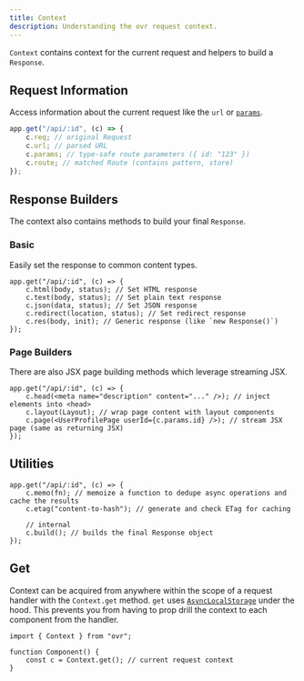 ```yaml
---
title: Context
description: Understanding the ovr request context.
---
```


`Context` contains context for the current request and helpers to build a `Response`.

## Request Information

Access information about the current request like the `url` or [`params`](/06-routing#parameters).

```ts
app.get("/api/:id", (c) => {
	c.req; // original Request
	c.url; // parsed URL
	c.params; // type-safe route parameters ({ id: "123" })
	c.route; // matched Route (contains pattern, store)
});
```

## Response Builders

The context also contains methods to build your final `Response`.

### Basic

Easily set the response to common content types.

```tsx
app.get("/api/:id", (c) => {
	c.html(body, status); // Set HTML response
	c.text(body, status); // Set plain text response
	c.json(data, status); // Set JSON response
	c.redirect(location, status); // Set redirect response
	c.res(body, init); // Generic response (like `new Response()`)
});
```

### Page Builders

There are also JSX page building methods which leverage streaming JSX.

```tsx
app.get("/api/:id", (c) => {
	c.head(<meta name="description" content="..." />); // inject elements into <head>
	c.layout(Layout); // wrap page content with layout components
	c.page(<UserProfilePage userId={c.params.id} />); // stream JSX page (same as returning JSX)
});
```

## Utilities

```tsx
app.get("/api/:id", (c) => {
	c.memo(fn); // memoize a function to dedupe async operations and cache the results
	c.etag("content-to-hash"); // generate and check ETag for caching

	// internal
	c.build(); // builds the final Response object
});
```

## Get

Context can be acquired from anywhere within the scope of a request handler with the `Context.get` method. `get` uses [`AsyncLocalStorage`](https://blog.robino.dev/posts/async-local-storage) under the hood. This prevents you from having to prop drill the context to each component from the handler.

```tsx
import { Context } from "ovr";

function Component() {
	const c = Context.get(); // current request context
}
```
